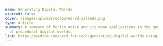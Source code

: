 ```yaml
---
name: Generating Digital Worlds
starred: false
cover: /images/uploads/coloured-2d-islands.png
type: Article
summary: A summary of Perlin noise and its many applications in the generation
  of procedural digital worlds.
link: https://medium.com/nerd-for-tech/generating-digital-worlds-using-perlin-noise-5d11237c29e9
---
```

